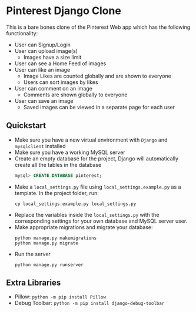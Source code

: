 # Pinterest Django Clone

This is a bare bones clone of the Pinterest Web app which has the following functionality:
- User can Signup/Login
- User can upload image(s)
    - Images have a size limit
- User can see a Home Feed of images
- User can like an image
    - Image Likes are counted globally and are shown to everyone
    - Users can sort images by likes
- User can comment on an image
    - Comments are shown globally to everyone
- User can save an image
    - Saved images can be viewed in a separate page for each user

## Quickstart
- Make sure you have a new virtual environment with `Django` and `mysqlclient` installed
- Make sure you have a working MySQL server
- Create an empty database for the project, Django will automatically create all the tables in the database
    ```sql
    mysql> CREATE DATABASE pinterest;
    ```
- Make a `local_settings.py` file using `local_settings.example.py` as a template. In the project folder, run:
    ```
    cp local_settings.example.py local_settings.py
    ```
- Replace the variables inside the `local_settings.py` with the corresponding settings for your own database and MySQL server user.
- Make appropriate migrations and migrate your database:
    ```
    python manage.py makemigrations
    python manage.py migrate
    ```
- Run the server
    ```
    python manage.py runserver
    ```

## Extra Libraries
- Pillow: `python -m pip install Pillow`
- Debug Toolbar: `python -m pip install django-debug-toolbar`

